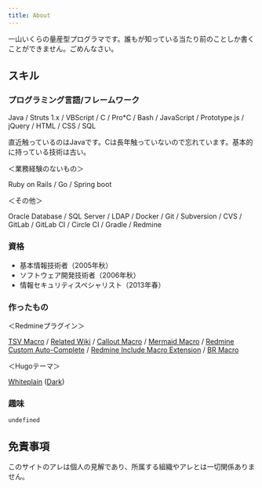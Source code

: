 ```yaml
---
title: About
---
```


一山いくらの量産型プログラマです。誰もが知っている当たり前のことしか書くことができません。ごめんなさい。

## スキル

### プログラミング言語/フレームワーク

Java / Struts 1.x / VBScript / C / Pro*C / Bash / JavaScript / Prototype.js / jQuery / HTML / CSS / SQL

直近触っているのはJavaです。Cは長年触っていないので忘れています。基本的に持っている技術は古い。

＜業務経験のないもの＞

Ruby on Rails / Go / Spring boot

＜その他＞

Oracle Database / SQL Server / LDAP / Docker / Git / Subversion / CVS / GitLab / GitLab CI / Circle CI / Gradle / Redmine

### 資格

* 基本情報技術者（2005年秋）
* ソフトウェア開発技術者（2006年秋）
* 情報セキュリティスペシャリスト（2013年春）

### 作ったもの

＜Redmineプラグイン＞

[TSV Macro](https://www.redmine.org/plugins/redmine_tsv_macro)
/ [Related Wiki](https://www.redmine.org/plugins/redmine_related_wiki)
/ [Callout Macro](https://www.redmine.org/plugins/redmine_callout_macro)
/ [Mermaid Macro](https://www.redmine.org/plugins/redmine_mermaid_macro)
/ [Redmine Custom Auto-Complete](https://www.redmine.org/plugins/redmine_custom_auto_complete)
/ [Redmine Include Macro Extension](https://www.redmine.org/plugins/redmine_include_macro_extension)
/ [BR Macro](https://www.redmine.org/plugins/redmine_br_macro)

＜Hugoテーマ＞

[Whiteplain](https://themes.gohugo.io/whiteplain/) ([Dark](https://github.com/taikii/whiteplain-dark))

### 趣味

`undefined`

## 免責事項

このサイトのアレは個人の見解であり、所属する組織やアレとは一切関係ありません。
